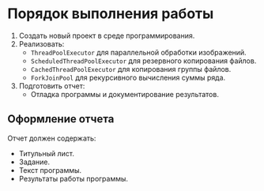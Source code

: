 # Порядок выполнения работы

1. Создать новый проект в среде программирования.
2. Реализовать:
    - `ThreadPoolExecutor` для параллельной обработки изображений.
    - `ScheduledThreadPoolExecutor` для резервного копирования файлов.
    - `CachedThreadPoolExecutor` для копирования группы файлов.
    - `ForkJoinPool` для рекурсивного вычисления суммы ряда.
3. Подготовить отчет:
    - Отладка программы и документирование результатов.

## Оформление отчета

Отчет должен содержать:
- Титульный лист.
- Задание.
- Текст программы.
- Результаты работы программы.
